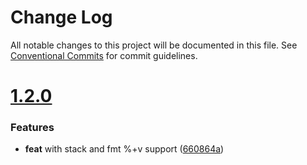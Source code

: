 # Change Log

All notable changes to this project will be documented in this file.
See [Conventional Commits](https://conventionalcommits.org) for commit guidelines.



# [1.2.0](https://github.com/go-courier/statuserror/compare/v1.1.1...v1.2.0)

### Features

* **feat** with stack and fmt %+v support ([660864a](https://github.com/go-courier/statuserror/commit/660864afaa0d88239302fcb58fcf51b72b777563))
